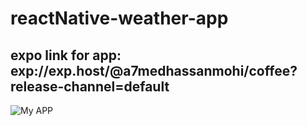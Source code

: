 # reactNative-weather-app
## expo link for app: exp://exp.host/@a7medhassanmohi/coffee?release-channel=default
![My APP](https://doc-0o-6c-docs.googleusercontent.com/docs/securesc/ha0ro937gcuc7l7deffksulhg5h7mbp1/69io51ccoghjl7hlblp58pth7h7tlqs7/1689779775000/07599563800203072120/*/16p1InOcoOzcj-7cQPZEztonlVPOlPQQn?e=view&uuid=a4726c3b-221a-4ead-bc4a-2b631f329b14)
